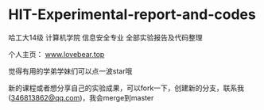 # HIT-Experimental-report-and-codes
哈工大14级 计算机学院 信息安全专业 全部实验报告及代码整理

个人主页： www.lovebear.top

觉得有用的学弟学妹们可以点一波star哦

新的课程或者想分享自己的实验成果，可以fork一下，创建新的分支，联系我(346813862@qq.com)，我会merge到master

